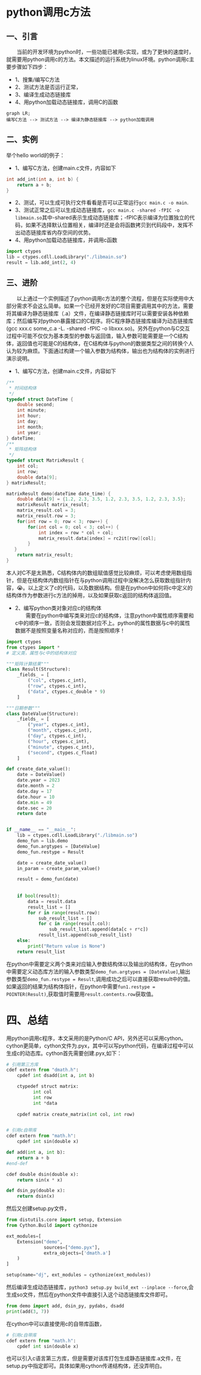 # python调用c方法
## 一、引言
&emsp;&emsp;当前的开发环境为python时，一些功能已被用c实现，或为了更快的速度时，就需要用python调用c的方法。本文描述的运行系统为linux环境。python调用c主要步骤如下四步：
- 1、搜集/编写C方法
- 2、测试方法是否运行正常，
- 3、编译生成动态链接库
- 4、用python加载动态链接库，调用C的函数  

```mermaid
graph LR;  
编写C方法 --> 测试方法 --> 编译为静态链接库 --> python加载调用
```

## 二、实例
举个hello world的例子：
- 1、编写C方法，创建main.c文件，内容如下
```c
int add_int(int a, int b) {
    return a + b;
}
```
- 2、测试，可以生成可执行文件看看是否可以正常运行`gcc main.c -o main`.
- 3、测试正常之后可以生成动态链接库，`gcc main.c -shared -fPIC -o libmain.so`其中-shared表示生成动态链接库；-fPIC表示编译为位置独立的代码，如果不选择默认位置相关，编译时还是会将函数拷贝到代码段中，发挥不出动态链接库省内存空间的优势。
- 4、用python加载动态链接库，并调用c函数
```python
import ctypes
lib = ctypes.cdll.LoadLibrary("./libmain.so")
result = lib.add_int(2, 4)
```
## 三、进阶
&emsp;&emsp;以上通过一个实例描述了python调用c方法的整个流程，但是在实际使用中大部分需求不会这么简单。如果一个已经开发好的C项目需要调用其中的方法，需要将其编译为静态链接库（.a）文件，在编译静态链接库时可以需要安装各种依赖库；然后编写对python暴露接口的C程序。将C程序静态链接库编译为动态链接库(gcc xxx.c some_c.a -L. -shared -fPIC  -o libxxx.so)。另外在python与C交互过程中可能不仅仅为基本类型的参数与返回值，输入参数可能需要是一个C结构体，返回值也可能是C的结构体，在C结构体与python的数据类型之间的转换个人认为较为麻烦。下面通过构建一个输入参数为结构体，输出也为结构体的实例进行演示说明。
- 1、编写C方法，创建main.c文件，内容如下
```c
/**
 * 时间结构体
 */
typedef struct DateTime {
    double second;
    int minute;
    int hour;
    int day;
    int month; 
    int year;
} dateTime;
/**
 * 矩阵结构体
 */
typedef struct MatrixResult {   
    int col;
    int row;
    double data[9];
} matrixResult;

matrixResult demo(dateTime date_time) {
    double data[9] = {1.2, 2.3, 3.5, 1.2, 2.3, 3.5, 1.2, 2.3, 3.5}; 
    matrixResult matrix_result;
    matrix_result.col = 3;
    matrix_result.row = 3;
    for(int row = 0; row < 3; row++) {
        for(int col = 0; col < 3; col++) {
            int index = row * col + col;
            matrix_result.data[index] = rc2it[row][col];
        }
   }
    return matrix_result;
}
```
本人对C不是太熟悉，C结构体内的数组赋值感觉比较麻烦，可以考虑使用数组指针，但是在结构体内数组指针在与python调用过程中没解决怎么获取数组指针内容，:sob:。以上定义了c的代码，以及数据结构。但是在python中如何将c中定义的结构体作为参数进行c方法的掉用，以及如果获取c返回的结构体返回值。
- 2、编写python类对象对应c的结构体  
&emsp;&emsp;需要在python中编写类来对应c的结构体，注意python中属性顺序需要和c中的顺序一致，否则会发现数据对应不上。python的属性数据与c中的属性数据不是按照变量名称对应的，而是按照顺序！
```python
import ctypes
from ctypes import *
# 定义类，属性与c中的结构体对应

"""矩阵计算结果"""
class Result(Structure):
    _fields_ = [
        ("col", ctypes.c_int),
        ("row", ctypes.c_int),
        ("data", ctypes.c_double * 9)
    ]

"""日期参数"""
class DateValue(Structure):  
    _fields_ = [
        ("year", ctypes.c_int),
        ("month", ctypes.c_int),
        ("day", ctypes.c_int),
        ("hour", ctypes.c_int),
        ("minute", ctypes.c_int),
        ("second", ctypes.c_float)
    ]

def create_date_value():
    date = DateValue()
    date.year = 2023
    date.month = 2
    date.day = 17
    date.hour = 10
    date.min = 49
    date.sec = 20
    return date


if __name__ == "__main__":
    lib = ctypes.cdll.LoadLibrary("./libmain.so")
    demo_fun = lib.demo
    demo_fun.argtypes = [DateValue]
    demo_fun.restype = Result

    date = create_date_value()
    in_param = create_param_value()  

    result = demo_fun(date)
    
    
    if bool(result):
        data = result.data
        result_list = []
        for r in range(result.row):
            sub_result_list = []
            for c in range(result.col):
                sub_result_list.append(data[c + r*c])
            result_list.append(sub_result_list)
    else:
        print("Return value is None")
    return result_list
```
在python中需要定义两个类来对应输入参数结构体以及输出的结构体，在python中需要定义动态库方法的输入参数类型`demo_fun.argtypes = [DateValue]`,输出参数类型`demo_fun.restype = Result`,调用成功之后可以直接获取result中的值。如果返回的结果为结构体指针，在python中需要`fun1.restype = POINTER(Result)`,获取值时需要用`result.contents.row`获取值。

# 四、总结
用python调用c程序，本文采用的是Python/C API，另外还可以采用cython。cython更简单，cython文件为.pyx，其中可以写python代码，在编译过程中可以生成c的动态库。cython首先需要创建.pyx,如下：
```python
# 引用第三方库
cdef extern from "dmath.h":
    cpdef int dsadd(int a, int b)

    ctypedef struct matrix:       
          int col
          int row
          int *data
      
    cpdef matrix create_matrix(int col, int row)


# 引用c自带库
cdef extern from "math.h":
    cpdef int sin(double x)

def add(int a, int b):
    return a + b
#end-def

cdef double dsin(double x):
    return sin(x * x)

def dsin_py(double x):
    return dsin(x)
```
然后又创建setup.py文件，
```python
from distutils.core import setup, Extension
from Cython.Build import cythonize

ext_modules=[
    Extension("demo",
              sources=["demo.pyx"],
              extra_objects=['dmath.a']
    )
]

setup(name="dj", ext_modules = cythonize(ext_modules))
```
然后编译生成动态链接库，`python3 setup.py build_ext --inplace --force`,会生成so文件，然后在python文件中直接引入这个动态链接库文件即可。
```python
from demo import add, dsin_py, pydabs, dsadd
print(add(3, 7))
```
在cython中可以直接使用c的自带库函数，
```python
# 引用c自带库
cdef extern from "math.h":
    cpdef int sin(double x)
```
也可以引入c语言第三方库，但是需要对该库打包生成静态链接库.a文件，在setup.py中指定即可。具体如果用cython传递结构体，还没弄明白。
